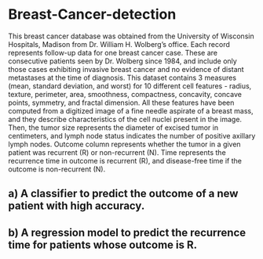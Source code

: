 # Breast-Cancer-detection
This breast cancer database was obtained from the University of Wisconsin Hospitals, Madison from Dr.
William H. Wolberg’s office. Each record represents follow-up data for one breast cancer case. These are
consecutive patients seen by Dr. Wolberg since 1984, and include only those cases exhibiting invasive
breast cancer and no evidence of distant metastases at the time of diagnosis.
This dataset contains 3 measures (mean, standard deviation, and worst) for 10 different cell features -
radius, texture, perimeter, area, smoothness, compactness, concavity, concave points, symmetry, and
fractal dimension. All these features have been computed from a digitized image of a fine needle
aspirate of a breast mass, and they describe characteristics of the cell nuclei present in the image.
Then, the tumor size represents the diameter of excised tumor in centimeters, and lymph node status
indicates the number of positive axillary lymph nodes. Outcome column represents whether the tumor
in a given patient was recurrent (R) or non-recurrent (N). Time represents the recurrence time in
outcome is recurrent (R), and disease-free time if the outcome is non-recurrent (N).
## a) A classifier to predict the outcome of a new patient with high accuracy.
## b) A regression model to predict the recurrence time for patients whose outcome is R.
